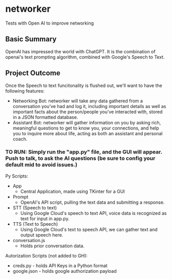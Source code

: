 # networker
Tests with Open AI to improve networking

## Basic Summary
OpenAI has impressed the world with ChatGPT. It is the combination of openai's text prompting algorithm, combined with Google's Speech to Text.

## Project Outcome
Once the Speech to text funcitonality is flushed out, we'll want to have the following features:
- Networking Bot: networker will take any data gathered from a conversation you've had and log it, including important details as well as important facts about the person/people you've interacted with, stored in a JSON formatted database.
- Assistant Bot: networker will gather information on you by asking rich, meaningful questions to get to know you, your connections, and help you to inquire more about life, acting as both an assistant and personal coach.

### TO RUN: Simply run the "app.py" file, and the GUI will appear. Push to talk, to ask the AI questions (be sure to config your default mid to avoid issues.) 

Py Scripts: 
- App
  - Central Application, made using TKinter for a GUI
- Prompt
  - OpenAI's API script, pulling the text data and submitting a response.
- STT (Speech to text)
  - Using Google Cloud's speech to text API, voice data is recognized as text for input in app.py. 
- TTS (Text to Speech)
  - Using Google Cloud's text to speech API, we can gather text and output speech here.
- conversation.js
  - Holds prior conversation data.

Autorization Scripts (not added to GH):
- creds.py - holds API Keys in a Python format
- google.json - holds google authorization payload